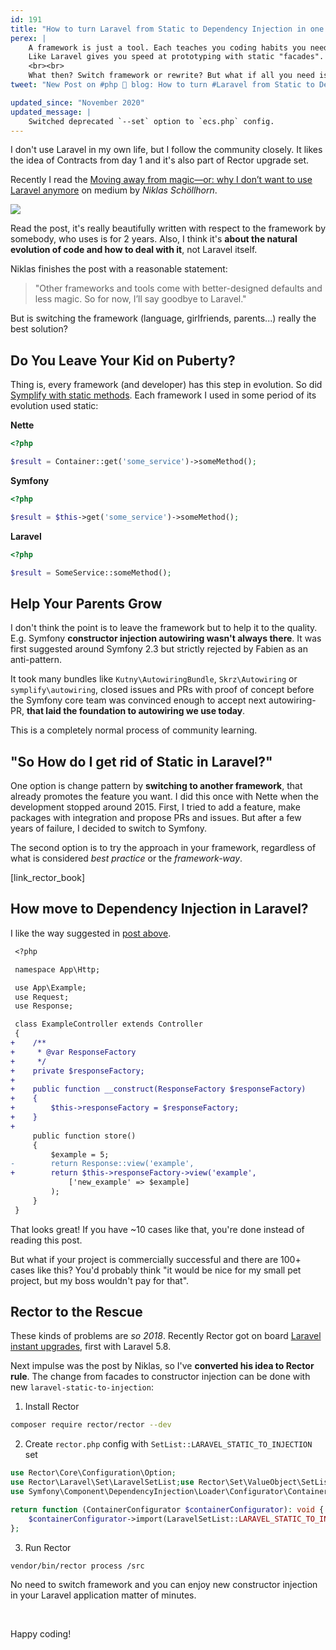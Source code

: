```yaml
---
id: 191
title: "How to turn Laravel from Static to Dependency Injection in one Day"
perex: |
    A framework is just a tool. Each teaches you coding habits you need to use them effectively.
    Like Laravel gives you speed at prototyping with static "facades". But the applications grows, so does the team, so does your skill and **you start to prefer constructor injection**.
    <br><br>
    What then? Switch framework or rewrite? But what if all you need is to **switch single pattern**?
tweet: "New Post on #php 🐘 blog: How to turn #Laravel from Static to Dependency Injection in one Day"

updated_since: "November 2020"
updated_message: |
    Switched deprecated `--set` option to `ecs.php` config.
---
```


I don't use Laravel in my own life, but I follow the community closely. It likes the idea of Contracts from day 1 and it's also part of Rector upgrade set.

Recently I read the [Moving away from magic—or: why I don’t want to use Laravel anymore](https://www.freecodecamp.org/news/moving-away-from-magic-or-why-i-dont-want-to-use-laravel-anymore-2ce098c979bd/) on medium by *Niklas Schöllhorn*.

<a href="https://medium.freecodecamp.org/moving-away-from-magic-or-why-i-dont-want-to-use-laravel-anymore-2ce098c979bd">
    <img src="/assets/images/posts/2019/laravel/best-seller.png" class="img-thumbnail">
</a>

Read the post, it's really beautifully written with respect to the framework by somebody, who uses is for 2 years. Also, I think it's **about the natural evolution of code and how to deal with it**, not Laravel itself.

Niklas finishes the post with a reasonable statement:

<blockquote class="blockquote text-center">
"Other frameworks and tools come with better-designed defaults and less magic. So for now, I’ll say goodbye to Laravel."
</blockquote>

But is switching the framework (language, girlfriends, parents...) really the best solution?

## Do You Leave Your Kid on Puberty?

Thing is, every framework (and developer) has this step in evolution. So did [Symplify with static methods](/blog/2018/04/26/how-i-got-into-static-trap-and-made-fool-of-myself/). Each framework I used in some period of its evolution used static:

**Nette**

```php
<?php

$result = Container::get('some_service')->someMethod();
```

**Symfony**

```php
<?php

$result = $this->get('some_service')->someMethod();
```

**Laravel**

```php
<?php

$result = SomeService::someMethod();
```

## Help Your Parents Grow

I don't think the point is to leave the framework but to help it to the quality. E.g. Symfony **constructor injection autowiring wasn't always there**. It was first suggested around Symfony 2.3 but strictly rejected by Fabien as an anti-pattern.

It took many bundles like `Kutny\AutowiringBundle`, `Skrz\Autowiring` or `symplify\autowiring`, closed issues and PRs with proof of concept before the Symfony core team was convinced enough to accept next autowiring-PR, **that laid the foundation to autowiring we use today**.

This is a completely normal process of community learning.

## "So How do I get rid of Static in Laravel?"

One option is change pattern by **switching to another framework**, that already promotes the feature you want. I did this once with Nette when the development stopped around 2015. First, I tried to add a feature, make packages with integration and propose PRs and issues. But after a few years of failure, I decided to switch to Symfony.

The second option is to try the approach in your framework, regardless of what is considered *best practice* or the *framework-way*.

[link_rector_book]

## How move to Dependency Injection in Laravel?

I like the way suggested in [post above](https://medium.freecodecamp.org/moving-away-from-magic-or-why-i-dont-want-to-use-laravel-anymore-2ce098c979bd).

```diff
 <?php

 namespace App\Http;

 use App\Example;
 use Request;
 use Response;

 class ExampleController extends Controller
 {
+    /**
+     * @var ResponseFactory
+     */
+    private $responseFactory;
+
+    public function __construct(ResponseFactory $responseFactory)
+    {
+        $this->responseFactory = $responseFactory;
+    }
+
     public function store()
     {
         $example = 5;
-        return Response::view('example',
+        return $this->responseFactory->view('example',
             ['new_example' => $example]
         );
     }
 }
```

That looks great! If you have ~10 cases like that, you're done instead of reading this post.

But what if your project is commercially successful and there are 100+ cases like this? You'd probably think "it would be nice for my small pet project, but my boss wouldn't pay for that".

## Rector to the Rescue

These kinds of problems are *so 2018*. Recently Rector got on board [Laravel instant upgrades](https://github.com/rectorphp/rector/pulls?utf8=%E2%9C%93&q=laravel), first with Laravel 5.8.

Next impulse was the post by Niklas, so I've **converted his idea to Rector rule**. The change from facades to constructor injection can be done with new `laravel-static-to-injection`:

1. Install Rector

```bash
composer require rector/rector --dev
```

2. Create `rector.php` config with `SetList::LARAVEL_STATIC_TO_INJECTION` set

```php
use Rector\Core\Configuration\Option;
use Rector\Laravel\Set\LaravelSetList;use Rector\Set\ValueObject\SetList;
use Symfony\Component\DependencyInjection\Loader\Configurator\ContainerConfigurator;

return function (ContainerConfigurator $containerConfigurator): void {
    $containerConfigurator->import(LaravelSetList::LARAVEL_STATIC_TO_INJECTION);
};
```

3. Run Rector

```bash
vendor/bin/rector process /src
```

No need to switch framework and you can enjoy new constructor injection in your Laravel application matter of minutes.

<br>

Happy coding!

